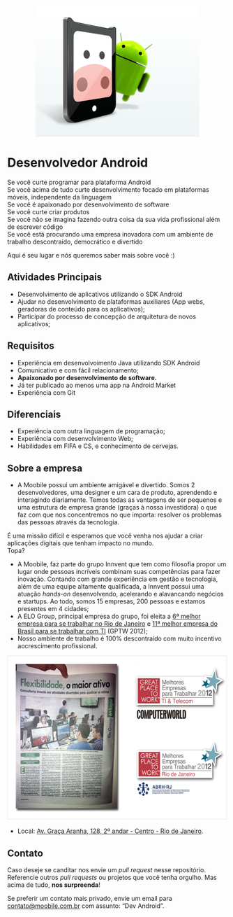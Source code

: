 <p align="center">
  <img src="moobile-android_m.png"/>
</p>

# Desenvolvedor Android

Se você curte programar para plataforma Android <br/>
Se você acima de tudo curte desenvolvimento focado em plataformas móveis, independente da linguagem <br/>
Se você é apaixonado por desenvolvimento de software <br/>
Se você curte criar produtos <br/>
Se você não se imagina fazendo outra coisa da sua vida profissional além de escrever código <br/>
Se você está procurando uma empresa inovadora com um ambiente de trabalho descontraído, democrático e divertido

Aqui é seu lugar e nós queremos saber mais sobre você :)


<!--- Atenção aos comentários! São dicas valiosas -->

## Atividades Principais
<!--- Saber IOS é um grande diferencial -->
- Desenvolvimento de aplicativos utilizando o SDK Android 
- Ajudar no desenvolvimento de plataformas auxiliares (App webs, geradoras de conteúdo para os aplicativos);
- Participar do processo de concepção de arquitetura de novos aplicativos;

## Requisitos

- Experiência em desenvolvoimento Java utilizando SDK Android
- Comunicativo e com fácil relacionamento;
- <strong>Apaixonado por desenvolvimento de software.</strong>
- Já ter publicado ao menos uma app na Android Market
- Experiência com Git

<!--- Ser um bom jogador de CS ou FIFA é quase um requisito -->

## Diferenciais

- Experiência com outra linguagem de programação;
- Experiência com desenvolvimento Web;
- Habilidades em FIFA e CS, e conhecimento de cervejas.


## Sobre a empresa

- A Moobile possui um ambiente amigável e divertido. Somos 2 desenvolvedores, uma designer e um cara de produto,
aprendendo e interagindo diariamente. Temos todas as vantagens de ser pequenos e uma estrutura de empresa grande
(graças à nossa investidora) o que faz com que nos concentremos no que importa: resolver os problemas das pessoas
através da tecnologia.

É uma missão difícil e esperamos que você venha nos ajudar a criar aplicações digitais que tenham impacto no mundo.<br/>
Topa?

- A Moobile, faz parte do grupo Innvent que tem como filosofia propor um lugar onde pessoas incríveis combinam suas competências para
  fazer inovação. 
  Contando com grande experiência em gestão e tecnologia, além
  de uma equipe altamente qualificada, a Innvent possui uma atuação *hands-on*
  desenvolvendo, acelerando e alavancando negócios e startups. Ao todo, somos 15
  empresas, 200 pessoas e estamos presentes em 4 cidades;
- A ELO Group, principal empresa do grupo, foi eleita a [6ª melhor empresa para
  se trabalhar no Rio de Janeiro](http://www.greatplacetowork.com.br/melhores-empresas/gptw-rio-de-janeiro/698-2012)
  e [11ª melhor empresa do Brasil para se trabalhar com TI](http://www.greatplacetowork.com.br/melhores-empresas/gptw-ti-a-telecom)
  (GPTW 2012);
- Nosso ambiente de trabalho é 100% descontraído com muito incentivo aocrescimento profissional.

<!--- Além disso, figuramos em primeiro lugar em TI como a empresa com mais
jovens e como a 9ª em TI com maior escolaridade.  -->

<p align="center">
  <a href="gptw-materia.png" target="_blank"><img src="gptw.png" width="571" height="375" alt="GPTW"></a>
</p>

- Local: [Av. Graça Aranha, 128, 2º andar - Centro - Rio de Janeiro](https://maps.google.com.br/maps?q=Av.+Gra%C3%A7a+Aranha,+128+-+Centro+-+Rio+de+Janeiro&ie=UTF8&hnear=Av.+Gra%C3%A7a+Aranha,+128+-+Centro,+Rio+de+Janeiro,+20030-000&gl=br&t=m&z=16).


## Contato

Caso deseje se canditar nos envie um *pull request* nesse repositório.
Referencie outros *pull requests* ou projetos que você tenha orgulho. Mas acima
de tudo, **nos surpreenda**!

Se preferir um contato mais privado, envie um email para contato@moobile.com.br
com assunto: “Dev Android”.

<!--- Ter lido esse código-fonte pode ser um diferencial :p Nos deixe saber!
Quando for enviar seu currículo, se identifique escrevendo "Currículo Monstro"
no assunto. Boa sorte! -->
